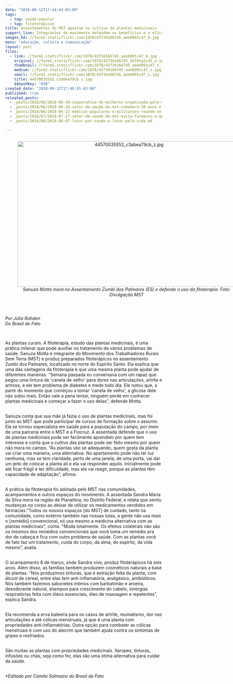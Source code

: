 ```yaml
---
date: "2018-09-12T17:44:44-03:00"
tags:
  - tag: saúde-popular
  - tag: fitoterápicos
title: Assentamentos do MST apostam no cultivo de plantas medicinais
support_line: Integrantes do movimento defendem os benefícios e a eficácia da fitoterapia
images_hd: //farm2.staticflickr.com/1878/43734166745_aee6091c47_b.jpg
menu: "educação, cultura e comunicação"
layout: post
files:
  - link: //farm2.staticflickr.com/1878/43734166745_aee6091c47_b.jpg
    original: //farm2.staticflickr.com/1878/43734166745_26f83a2cd1_o.jpg
    thumbnail: //farm2.staticflickr.com/1878/43734166745_aee6091c47_t.jpg
    medium: //farm2.staticflickr.com/1878/43734166745_aee6091c47_z.jpg
    small: //farm2.staticflickr.com/1878/43734166745_aee6091c47_n.jpg
    title: 44570035552_c3abea79cb_z.jpg
    $$hashKey: "030"
created_date: "2018-09-12T17:48:55-03:00"
published: true
releated_posts:
  - _posts/2018/06/2018-06-18-cooperativa-de-mulheres-organizada-pelo-mst-produz-ervas-medicinais-organicas.md
  - _posts/2018/06/2018-06-28-setor-de-saude-do-mst-comemora-20-anos-e-reune-militantes-no-maranhao.md
  - _posts/2018/06/2018-06-22-medicos-populares-e-militantes-reunem-se-no-1-encontro-nacional-do-setor-de-saude-do-mst.md
  - _posts/2018/07/2018-07-27-setor-de-saude-do-mst-evita-farmacos-e-aposta-em-saberes-populares.md
  - _posts/2018/06/2018-06-07-lutar-por-saude-e-lutar-pela-vida.md

---
```

<div style="text-align:center">
<figure class="image" style="display:inline-block"><img alt="44570035552_c3abea79cb_z.jpg" height="467" src="//farm2.staticflickr.com/1878/43734166745_aee6091c47_b.jpg" width="700" />
<figcaption><em>Sanuza Motta mora no Assentamento Zumbi dos Palmares (ES) e defende o uso da fitoterapia. Foto: Divulga&ccedil;&atilde;o MST</em></figcaption>
</figure>
</div>

<p>&nbsp;</p>

<p><em>Por J&uacute;lia Rohden<br />
Do Brasil de Fato</em></p>

<p>&nbsp;</p>

<p>As plantas curam. A fitoterapia, estudo das plantas medicinais, &eacute; uma pr&aacute;tica milenar que pode auxiliar no tratamento de v&aacute;rios problemas de sa&uacute;de. Sanuza Motta &eacute; integrante do Movimento dos Trabalhadores Rurais Sem Terra (MST) e produz preparados fitoter&aacute;picos no assentamento Zumbi dos Palmares, localizado no norte do Esp&iacute;rito Santo. Ela explica que uma das vantagens da fitoterapia &eacute; que uma mesma planta pode ajudar de diferentes maneiras. &ldquo;Semana passada eu conversava com um rapaz que pegou uma tintura de &#39;canela de velho&#39; para dores nas articula&ccedil;&otilde;es, artrite e artrose, e ele tem problema de diabetes e mede todo dia. Ele notou que, a partir do momento que come&ccedil;ou a tomar &#39;canela de velho&#39;, a glicose dele n&atilde;o subiu mais. Ent&atilde;o vale a pena tentar, ningu&eacute;m perde em conhecer plantas medicinais e come&ccedil;ar a fazer o uso delas&rdquo;, defende Motta.</p>

<p><br />
Sanuza conta que sua m&atilde;e j&aacute; fazia o uso de plantas medicinais, mas foi junto ao MST que pode participar de cursos de forma&ccedil;&atilde;o sobre o assunto. Ela se tornou especialista em sa&uacute;de para a popula&ccedil;&atilde;o do campo, por meio de uma parceria entre o MST e a Fiocruz. A assentada defende que o uso de plantas medicinais pode ser facilmente aprendido por quem tem interesse e conta que o cultivo das plantas pode ser feito mesmo por quem n&atilde;o mora no campo. &ldquo;As plantas v&atilde;o se adequando, quem gosta da planta vai criar uma maneira, uma alternativa. No apartamento pode n&atilde;o ter luz nenhuma, mas se tem claridade, perto de uma janela, de uma porta, vai dar um jeito de colocar a planta ali e ela vai responder aquilo. Inicialmente pode at&eacute; ficar fr&aacute;gil e ter dificuldade, mas ela vai reagir, porque as plantas t&ecirc;m capacidade de adapta&ccedil;&atilde;o&rdquo;, afirma.</p>

<p><br />
A pr&aacute;tica da fitoterapia foi adotada pelo MST nas comunidades, acampamentos e outros espa&ccedil;os do movimento. A assentada Sandra Maria da Silva mora na regi&atilde;o de Planaltina, no Distrito Federal, e relata que sentiu mudan&ccedil;as no corpo ao deixar de utilizar os medicamentos vendidos em farm&aacute;cias.&ldquo;Todos os nossos espa&ccedil;os [do MST] de cuidado, tanto na comunidade, como externo tamb&eacute;m nas nossas lutas, a gente n&atilde;o usa mais o [rem&eacute;dio] convencional, s&oacute; usa mesmo a medicina alternativa com as plantas medicinais&quot;, conta. &quot;Muda totalmente. Os efeitos colaterais n&atilde;o s&atilde;o os mesmos dos rem&eacute;dios convencionais que voc&ecirc; toma um rem&eacute;dio pra dor de cabe&ccedil;a e fica com outro problema de sa&uacute;de. Com as plantas voc&ecirc; de fato faz um tratamento, cuida do corpo, da alma, do esp&iacute;rito, da vida mesmo&rdquo;, avalia.</p>

<p><br />
O acampamento 8 de mar&ccedil;o, onde Sandra vive, produz fitoter&aacute;picos h&aacute; seis anos. Al&eacute;m disso, as fam&iacute;lias tamb&eacute;m produzem cosm&eacute;ticos naturais a base de plantas. &ldquo;N&oacute;s produzimos tinturas, que &eacute; extra&ccedil;&atilde;o feita da planta, com &aacute;lcool de cereal, entre elas tem anti-inflamat&oacute;ria, analg&eacute;sico, antibi&oacute;ticos. N&oacute;s tamb&eacute;m fazemos sabonetes &iacute;ntimos com barbatim&atilde;o e aroeira, desodorante natural, shampoo para crescimento do cabelo, sinergias respirat&oacute;rias feita com &oacute;leos essenciais, &oacute;leo de massagem e repelentes&quot;, explica Sandra.</p>

<p><br />
Ela recomenda a erva baleeira para os casos de artrite, reumatismo, dor nas articula&ccedil;&otilde;es e at&eacute; c&oacute;licas menstruais, j&aacute; que &eacute; uma planta com propriedades anti-inflamat&oacute;rias. Outra op&ccedil;&atilde;o para combater as c&oacute;licas menstruais &eacute; com uso do alecrim que tamb&eacute;m ajuda contra os sintomas de gripes e resfriados.</p>

<p><br />
S&atilde;o muitas as plantas com propriedades medicinais. Xaropes, tinturas, infus&otilde;es ou ch&aacute;s, seja como for, elas s&atilde;o uma &oacute;tima alternativa para cuidar da sa&uacute;de.&nbsp;</p>

<p><br />
<em>*Editado por&nbsp;Camila Salmazio do Brasil de Fato</em></p>
